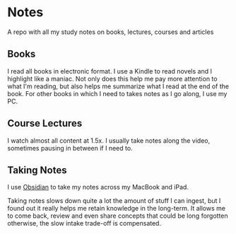 # Notes
A repo with all my study notes on books, lectures, courses and articles

## Books
I read all books in electronic format. I use a Kindle to read novels and I highlight like a maniac. Not only does this help me pay more attention to what I'm reading, but also helps me summarize what I read at the end of the book. For other books in which I need to takes notes as I go along, I use my PC.

## Course Lectures
I watch almost all content at 1.5x. I usually take notes along the video, sometimes pausing in between if I need to.

## Taking Notes

I use [Obsidian](https://obsidian.md/) to take my notes across my MacBook and iPad.

Taking notes slows down quite a lot the amount of stuff I can ingest, but I found out it really helps me retain knowledge in the long-term. It allows me to come back, review and even share concepts that could be long forgotten otherwise, the slow intake trade-off is compensated.
